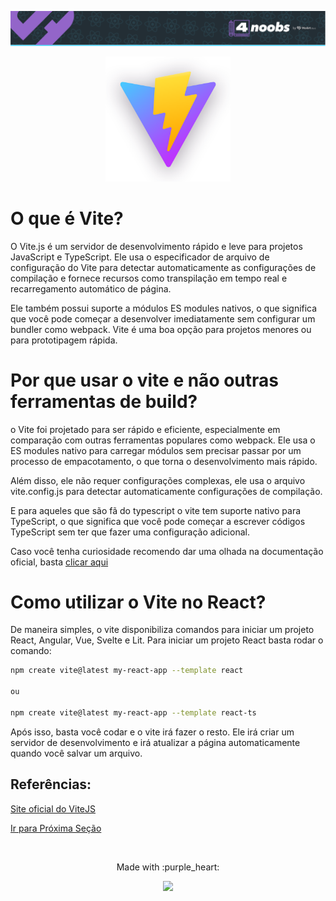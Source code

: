 <p align="center">
<a href="https://github.com/he4rt/4noobs" target="_blank">
<img src="../../assets/global/header-4noobs.svg">
</a>
</p>

<p align="center">
    <img src="../../assets/vite.png" style="width: 200px">
</p>

# O que é Vite?

O Vite.js é um servidor de desenvolvimento rápido e leve para projetos JavaScript e TypeScript. Ele usa o especificador de arquivo de configuração do Vite para detectar automaticamente as configurações de compilação e fornece recursos como transpilação em tempo real e recarregamento automático de página.

Ele também possui suporte a módulos ES modules nativos, o que significa que você pode começar a desenvolver imediatamente sem configurar um bundler como webpack. Vite é uma boa opção para projetos menores ou para prototipagem rápida.

# Por que usar o vite e não outras ferramentas de build?

o Vite foi projetado para ser rápido e eficiente, especialmente em comparação com outras ferramentas populares como webpack. Ele usa o ES modules nativo para carregar módulos sem precisar passar por um processo de empacotamento, o que torna o desenvolvimento mais rápido.

Além disso, ele não requer configurações complexas, ele usa o arquivo vite.config.js para detectar automaticamente configurações de compilação.

E para aqueles que são fã do typescript o vite tem suporte nativo para TypeScript, o que significa que você pode começar a escrever códigos TypeScript sem ter que fazer uma configuração adicional.

Caso você tenha curiosidade recomendo dar uma olhada na documentação oficial, basta [clicar aqui](https://vitejs.dev/guide/)

# Como utilizar o Vite no React?

De maneira simples, o vite disponibiliza comandos para iniciar um projeto React, Angular, Vue, Svelte e Lit. Para iniciar um projeto React basta rodar o comando:

```bash
npm create vite@latest my-react-app --template react

ou

npm create vite@latest my-react-app --template react-ts

```

Após isso, basta você codar e o vite irá fazer o resto. Ele irá criar um servidor de desenvolvimento e irá atualizar a página automaticamente quando você salvar um arquivo.

## Referências:

[Site oficial do ViteJS](https://vitejs.dev)

[Ir para Próxima Seção](../Estilizacao/1.Preprocessadores%20CSS.md)

<br>
<p align="center">Made with :purple_heart:</p>

<p align="center">
<a href="https://github.com/he4rt/4noobs" target="_blank">
<img src="../../assets/global/footer-4noobs.svg" width="380">
</a>
</p>
